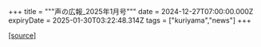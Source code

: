 +++
title = """声の広報_2025年1月号"""
date = 2024-12-27T07:00:00.000Z
expiryDate = 2025-01-30T03:22:48.314Z
tags = ["kuriyama","news"]
+++


[[source]](https://www.town.kuriyama.hokkaido.jp/site/koho/29881.html)

